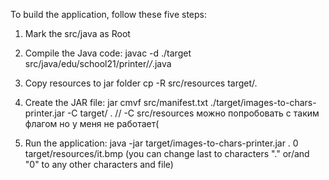 To build the application, follow these five steps:

1. Mark the src/java as Root

2. Compile the Java code:
   javac -d ./target src/java/edu/school21/printer/*/*.java

3. Copy resources to jar folder
   cp -R src/resources target/.

4. Create the JAR file:
   jar cmvf src/manifest.txt ./target/images-to-chars-printer.jar -C target/ . 
// -C src/resources можно попробовать с таким флагом но у меня не работает(

5. Run the application:
   java -jar target/images-to-chars-printer.jar . 0 target/resources/it.bmp 
   (you can change last to characters "." or/and "0" to any other characters and file)